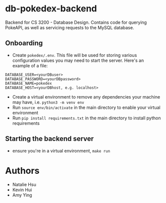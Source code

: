# db-pokedex-backend

Backend for CS 3200 - Database Design. Contains code for querying PokeAPI, as well as servicing requests to the MySQL database.

## Onboarding
- Create `pokedex/.env`. This file will be used for storing various configuration values you may need to start the server. Here's an example of a file:
```
DATABASE_USER=<yourDBuser>
DATABASE_PASSWORD=<yourDBpassword>
DATABASE_NAME=pokedex
DATABASE_HOST=<yourDBhost, e.g. localhost>
```
- Create a virtual environment to remove any dependencies your machine may have, i.e. `python3 -m venv env`
- Run `source env/bin/activate` in the main directory to enable your virtual environment
- Run `pip install requirements.txt` in the main directory to install python requirements

## Starting the backend server
- ensure you're in a virtual environment, `make run`

# Authors
- Natalie Hsu
- Kevin Hui
- Amy Ying